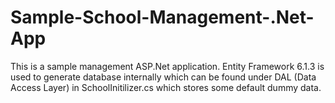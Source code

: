 # Sample-School-Management-.Net-App
This is a sample management ASP.Net application.
Entity Framework 6.1.3 is used to generate database internally which can be found under DAL (Data Access Layer) in SchoolInitilizer.cs which stores some default dummy data. 
